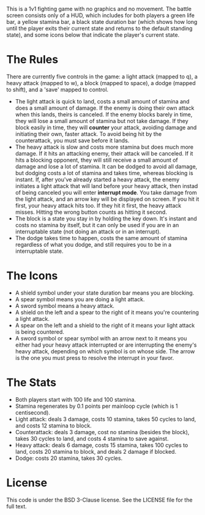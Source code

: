 This is a 1v1 fighting game with no graphics and no movement. The battle screen consists only of a HUD, which includes for both players a green life bar, a yellow stamina bar, a black state duration bar (which shows how long until the player exits their current state and returns to the default standing state), and
some icons below that indicate the player's current state.

The Rules
=========
There are currently five controls in the game: a light attack (mapped to q), a heavy attack (mapped to w), a block (mapped to space), a dodge (mapped to shift), and a 'save' mapped to control.
- The light attack is quick to land, costs a small amount of stamina and does a small amount of damage. If the enemy is doing their own attack when this lands, theirs is canceled. If the enemy blocks barely in time, they will lose a small amount of stamina but not take damage. If they block easily in time, they will **counter** your attack, avoiding damage and initiating their own, faster attack. To avoid being hit by the counterattack, you must save before it lands.
- The heavy attack is slow and costs more stamina but does much more damage. If it hits an attacking enemy, their attack will be canceled. If it hits a blocking opponent, they will still receive a small amount of damage and lose a lot of stamina. It can be dodged to avoid all damage, but dodging costs a lot of stamina and takes time, whereas blocking is instant. If, after you've already started a heavy attack, the enemy initiates a light attack that will land before your heavy attack, then instad of being canceled you will enter **interrupt mode**. You take damage from the light attack, and an arrow key will be displayed on screen. If you hit it first, your heavy attack hits too. If they hit it first, the heavy attack misses. Hitting the wrong button counts as hitting it second.
- The block is a state you stay in by holding the key down. It's instant and costs no stamina by itself, but it can only be used if you are in an interruptable state (not doing an attack or in an interrupt).
- The dodge takes time to happen, costs the same amount of stamina regardless of what you dodge, and still requires you to be in a interruptable state.

The Icons
=========
- A shield symbol under your state duration bar means you are blocking.
- A spear symbol means you are doing a light attack.
- A sword symbol means a heavy attack.
- A shield on the left and a spear to the right of it means you're countering a light attack.
- A spear on the left and a shield to the right of it means your light attack is being countered.
- A sword symbol or spear symbol with an arrow next to it means you either had your heavy attack interrupted or are interrupting the enemy's heavy attack, depending on which symbol is on whose side. The arrow is the one you must press to resolve the interrupt in your favor.

The Stats
=========
- Both players start with 100 life and 100 stamina.
- Stamina regenerates by 0.1 points per mainloop cycle (which is 1 centisecond).
- Light attack: deals 3 damage, costs 10 stamina, takes 50 cycles to land, and costs 12 stamina to block.
- Counterattack: deals 3 damage, cost no stamina (besides the block), takes 30 cycles to land, and costs 4 stamina to save against.
- Heavy attack: deals 6 damage, costs 15 stamina, takes 100 cycles to land, costs 20 stamina to block, and deals 2 damage if blocked.
- Dodge: costs 20 stamina, takes 30 cycles.

License
=======
This code is under the BSD 3-Clause license. See the LICENSE file for the full text.
